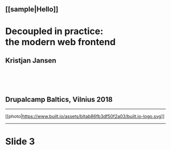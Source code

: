 [[sample|Hello]]
---

# Decoupled in practice:<br>the modern web frontend

## Kristjan Jansen

<br><br><br>

## Drupalcamp Baltics, Vilnius 2018

---

[[photo|https://www.built.io/assets/bltab86fb3df50f2a03/built.io-logo.svg]]

---

# Slide 3